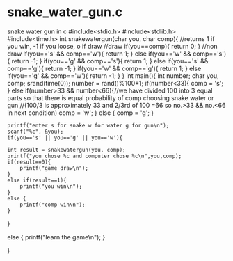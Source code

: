 # snake_water_gun.c
snake water gun in c
#include<stdio.h>
#include<stdlib.h>
#include<time.h>
int snakewatergun(char you, char comp){
	//returns 1 if you win, -1 if you loose, o if draw
	//draw
	if(you==comp){
		return 0;
	}
	//non draw
	if(you=='s' && comp=='w'){
		return 1;
	}
	else if(you=='w' && comp=='s'){
		return -1;
	}
	if(you=='g' && comp=='s'){
		return 1;
	}
	else if(you=='s' && comp=='g'){
		return -1;
	}
	if(you=='w' && comp=='g'){
		return 1;
	}
	else if(you=='g' && comp=='w'){
		return -1;
	}
}
int main(){
	int number;
	char you, comp;
	srand(time(0));
	number = rand()%100+1;
	if(number<33){
		comp = 's';
	}
	else if(number>33 && number<66){//we have divided 100 into 3 equal parts so that there is equal probability of comp choosing snake water or gun
	//(100/3 is  approximately 33 and 2/3rd of 100 =66 so no.>33 && no.<66 in next condition)
		comp = 'w';
	}
	else {
		comp = 'g';
	}
	
	printf("enter s for snake w for water g for gun\n");
	scanf("%c", &you);
	if(you=='s' || you=='g' || you=='w'){
	
	int result = snakewatergun(you, comp);
	printf("you chose %c and computer chose %c\n",you,comp);
	if(result==0){
		printf("game draw\n");
	}
	else if(result==1){
		printf("you win\n");
	}
	else {
		printf("comp win\n");
	}
}

else {
	printf("learn the game\n");
}

	
}
